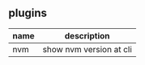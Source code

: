 ## plugins

| name | description             |
| ---- | ----------------------- |
| nvm  | show nvm version at cli |

